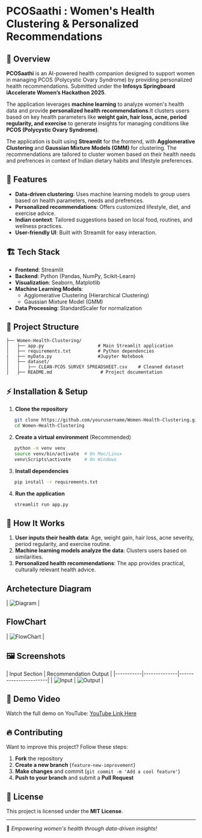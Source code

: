 # PCOSaathi : Women's Health Clustering & Personalized Recommendations

## 📌 Overview
**PCOSaathi** is an AI-powered health companion designed to support women in managing PCOS (Polycystic Ovary Syndrome) by providing personalized health recommendations. Submitted under the **Infosys Springboard iAccelerate Women’s Hackathon 2025**.

The application leverages **machine learning** to analyze women's health data and provide **personalized health recommendations**.It clusters users based on key health parameters like **weight gain, hair loss, acne, period regularity, and exercise** to generate insights for managing conditions like **PCOS (Polycystic Ovary Syndrome)**.

The application is built using **Streamlit** for the frontend, with **Agglomerative Clustering** and **Gaussian Mixture Models (GMM)** for clustering. The recommendations are tailored to cluster women based on their health needs and prefrences in context of Indian dietary habits and lifestyle preferences.

## 🚀 Features
- **Data-driven clustering**: Uses machine learning models to group users based on health parameters, needs and prefrences.
- **Personalized recommendations**: Offers customized lifestyle, diet, and exercise advice.
- **Indian context**: Tailored suggestions based on local food, routines, and wellness practices.
- **User-friendly UI**: Built with Streamlit for easy interaction.

## 🏗 Tech Stack
- **Frontend**: Streamlit
- **Backend**: Python (Pandas, NumPy, Scikit-Learn)
- **Visualization**: Seaborn, Matplotlib
- **Machine Learning Models**:
  - Agglomerative Clustering (Hierarchical Clustering)
  - Gaussian Mixture Model (GMM)
- **Data Processing**: StandardScaler for normalization

## 📂 Project Structure
```
├── Women-Health-Clustering/
│   ├── app.py                    # Main Streamlit application
│   ├── requirements.txt          # Python dependencies
|   ├── myData.py                 #Jupyter Notebook
│   ├── dataset/
│   │   ├── CLEAN-PCOS SURVEY SPREADSHEET.csv    # Cleaned dataset
│   ├── README.md                  # Project documentation
```

## ⚡ Installation & Setup
1. **Clone the repository**
```bash
   git clone https://github.com/yourusername/Women-Health-Clustering.git
   cd Women-Health-Clustering
```

2. **Create a virtual environment** (Recommended)
```bash
   python -m venv venv
   source venv/bin/activate  # On Mac/Linux
   venv\Scripts\activate     # On Windows
```

3. **Install dependencies**
```bash
   pip install -r requirements.txt
```

4. **Run the application**
```bash
   streamlit run app.py
```

## 🎯 How It Works
1. **User inputs their health data**: Age, weight gain, hair loss, acne severity, period regularity, and exercise routine.
2. **Machine learning models analyze the data**: Clusters users based on similarities.
3. **Personalized health recommendations**: The app provides practical, culturally relevant health advice.

## Archetecture Diagram
| ![Diagram](https://github.com/jyotsna030/PCOSaathi/blob/main/assets/architecture_women.jpg.png) |

## FlowChart
| ![FlowChart](https://github.com/jyotsna030/PCOSaathi/blob/main/women-flowchart.png) |

## 🖼 Screenshots
| Input Section | Recommendation Output |
|-----------|--------------|-----------------------|
| ![Input](https://github.com/jyotsna030/PCOSaathi/blob/main/assets/Pic_1.png) | ![Output](https://github.com/jyotsna030/PCOSaathi/blob/main/assets/Pic_2.png) |

## 🎥 Demo Video
Watch the full demo on YouTube: [YouTube Link Here](https://youtu.be/example)

## 🔥 Contributing
Want to improve this project? Follow these steps:
1. **Fork** the repository
2. **Create a new branch** (`feature-new-improvement`)
3. **Make changes** and commit (`git commit -m 'Add a cool feature'`)
4. **Push to your branch** and submit a **Pull Request**

## 📜 License
This project is licensed under the **MIT License**.

---

🌸 *Empowering women's health through data-driven insights!*

